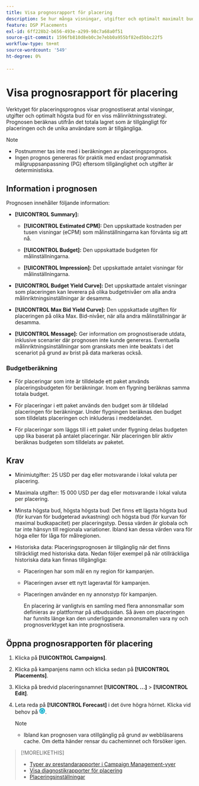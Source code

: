 ```yaml
---
title: Visa prognosrapport för placering
description: Se hur många visningar, utgifter och optimalt maximalt bud som prognostiserats för en viss målinriktningsstrategi för en placering.
feature: DSP Placements
exl-id: 6ff228b2-b656-493e-a299-98c7a68a0f51
source-git-commit: 1596fb810d8eb0c3e7ebb0a955bf82ed5bbc22f5
workflow-type: tm+mt
source-wordcount: '549'
ht-degree: 0%

---
```


# Visa prognosrapport för placering

<!-- Does this really belong in the Campaign Management > Reports section or in the Placements section? -->

Verktyget för placeringsprognos visar prognostiserat antal visningar, utgifter och optimalt högsta bud för en viss målinriktningsstrategi. Prognosen beräknas utifrån det totala lagret som är tillgängligt för placeringen och de unika användare som är tillgängliga.

>[!NOTE]
>
>* Postnummer tas inte med i beräkningen av placeringsprognos.
>* Ingen prognos genereras för praktik med endast programmatisk målgruppsanpassning (PG) eftersom tillgänglighet och utgifter är deterministiska.

## Information i prognosen

Prognosen innehåller följande information:

* **[!UICONTROL Summary]:**

   * **[!UICONTROL Estimated CPM]:** Den uppskattade kostnaden per tusen visningar (eCPM) som målinställningarna kan förvänta sig att nå.

   * **[!UICONTROL Budget]:** Den uppskattade budgeten för målinställningarna.

   * **[!UICONTROL Impression]:** Det uppskattade antalet visningar för målinställningarna.

* **[!UICONTROL Budget Yield Curve]:** Det uppskattade antalet visningar som placeringen kan leverera på olika budgetnivåer om alla andra målinriktningsinställningar är desamma.

* **[!UICONTROL Max Bid Yield Curve]:** Den uppskattade utgiften för placeringen på olika Max. Bid-nivåer, när alla andra målinställningar är desamma.

* **[!UICONTROL Message]:** Ger information om prognostiserade utdata, inklusive scenarier där prognosen inte kunde genereras. Eventuella målinriktningsinställningar som granskats men inte beaktats i det scenariot på grund av brist på data markeras också.

### Budgetberäkning

* För placeringar som inte är tilldelade ett paket används placeringsbudgeten för beräkningar. Inom en flygning beräknas samma totala budget.

* För placeringar i ett paket används den budget som är tilldelad placeringen för beräkningar. Under flygningen beräknas den budget som tilldelats placeringen och inkluderas i meddelandet.

* För placeringar som läggs till i ett paket under flygning delas budgeten upp lika baserat på antalet placeringar. När placeringen blir aktiv beräknas budgeten som tilldelats av paketet.

## Krav

* Minimiutgifter: 25 USD per dag eller motsvarande i lokal valuta per placering.

* Maximala utgifter: 15 000 USD per dag eller motsvarande i lokal valuta per placering.

* Minsta högsta bud, högsta högsta bud: Det finns ett lägsta högsta bud (för kurvan för budgeterad avkastning) och högsta bud (för kurvan för maximal budkapacitet) per placeringstyp. Dessa värden är globala och tar inte hänsyn till regionala variationer. Ibland kan dessa värden vara för höga eller för låga för målregionen.

* Historiska data: Placeringsprognosen är tillgänglig när det finns tillräckligt med historiska data. Nedan följer exempel på när otillräckliga historiska data kan finnas tillgängliga:

   * Placeringen har som mål en ny region för kampanjen.

   * Placeringen avser ett nytt lageravtal för kampanjen.

   * Placeringen använder en ny annonstyp för kampanjen.

     En placering är vanligtvis en samling med flera annonsmallar som definieras av plattformar på utbudssidan. Så även om placeringen har funnits länge kan den underliggande annonsmallen vara ny och prognosverktyget kan inte prognostisera.

## Öppna prognosrapporten för placering

1. Klicka på **[!UICONTROL Campaigns]**.

1. Klicka på kampanjens namn och klicka sedan på **[!UICONTROL Placements]**.

1. Klicka på bredvid placeringsnamnet  **[!UICONTROL ...]** > **[!UICONTROL Edit]**.

1. Leta reda på **[!UICONTROL Forecast]** i det övre högra hörnet. Klicka vid behov på ![Prognos](/help/dsp/assets/placement-forecast.png).

   >[!NOTE]
   >
   >* Ibland kan prognosen vara otillgänglig på grund av webbläsarens cache. Om detta händer rensar du cacheminnet och försöker igen.

>[!MORELIKETHIS]
>
>* [Typer av prestandarapporter i Campaign Management-vyer](campaign-reports-about.md)
>* [Visa diagnostikrapporter för placering](/help/dsp/campaign-management/reports/placement-diagnostics.md)
>* [Placeringsinställningar](/help/dsp/campaign-management/placements/placement-settings.md)
